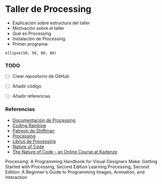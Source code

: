 # Taller de Processing

- Explicación sobre estructura del taller
- Motivación sobre el taller
- Qué es Processing
- Instalación de Processing
- Primer programa:

```ellipse(50, 50, 80, 80)```

### TODO

- [ ] Crear repositorio de GitHub
- [ ] Añadir código
- [ ] Añadir referencias


### Referencias

- [Documentación de Processing](https://processing.org/reference)
- [Coding Rainbow](https://www.youtube.com/user/shiffman)
- [Patreon de Shiffman](https://www.patreon.com/codingrainbow)
- [Processing](http://processing.org)
- [Libros de Processing](https://processing.org/books)
- [Nature of Code](http://natureofcode.com)
- [The Nature of Code - an Online Course at Kadenze](https://www.kadenze.com/courses/the-nature-of-code/info)

Processing: A Programming Handbook for Visual Designers
Make: Getting Started with Processing, Second Edition
Learning Processing, Second Edition: A Beginner's Guide to Programming Images, Animation, and Interaction

